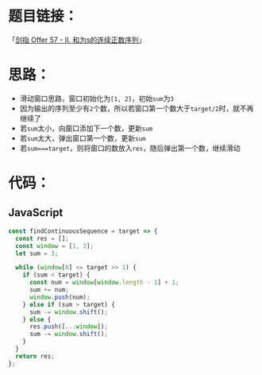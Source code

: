 # 题目链接：

「[剑指 Offer 57 - II. 和为s的连续正数序列](https://leetcode-cn.com/problems/he-wei-sde-lian-xu-zheng-shu-xu-lie-lcof/)」

# 思路：

- 滑动窗口思路，窗口初始化为`[1, 2]`，初始`sum`为`3`
- 因为输出的序列至少有`2`个数，所以若窗口第一个数大于`target/2`时，就不再继续了
- 若`sum`太小，向窗口添加下一个数，更新`sum`
- 若`sum`太大，弹出窗口第一个数，更新`sum`
- 若`sum===target`，则将窗口的数放入`res`，随后弹出第一个数，继续滑动

# 代码：

## JavaScript

```javascript
const findContinuousSequence = target => {
  const res = [];
  const window = [1, 2];
  let sum = 3;

  while (window[0] <= target >> 1) {
    if (sum < target) {
      const num = window[window.length - 1] + 1;
      sum += num;
      window.push(num);
    } else if (sum > target) {
      sum -= window.shift();
    } else {
      res.push([...window]);
      sum -= window.shift();
    }
  }
  return res;
};
```

